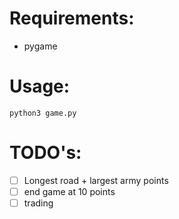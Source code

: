 # Requirements:
 - pygame

# Usage:
 `python3 game.py`

# TODO's:
 - [ ] Longest road + largest army points
 - [ ] end game at 10 points
 - [ ] trading
